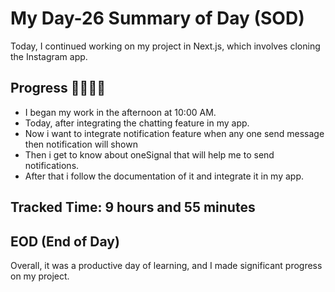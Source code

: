 # My Day-26 Summary of Day (SOD)

Today, I continued working on my project in Next.js, which involves cloning the Instagram app.

## Progress 🧑‍💻🧑‍💻
- I began my work in the afternoon at 10:00 AM.
- Today, after integrating the chatting feature in my app.
- Now i want to integrate notification feature when any one send message then notification will shown
- Then i get to know about oneSignal  that will help me to send notifications.
- After that i follow the documentation of it and integrate it in my app.

## Tracked Time: 9 hours and 55 minutes

## EOD (End of Day)
Overall, it was a productive day of learning, and I made significant progress on my project.
